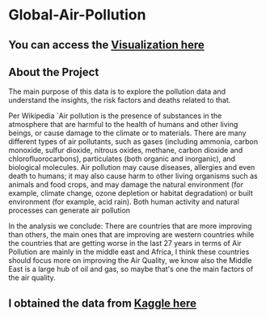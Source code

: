 # Global-Air-Pollution

## You can access the [Visualization here](https://karimhammoud.shinyapps.io/final1/)

## About the Project

The main purpose of this data is to explore the pollution data and understand the insights, the risk factors and deaths related to that.

Per Wikipedia `Air pollution is the presence of substances in the atmosphere that are harmful to the health of humans and other living beings, or cause damage to the climate or to materials. There are many different types of air pollutants, such as gases (including ammonia, carbon monoxide, sulfur dioxide, nitrous oxides, methane, carbon dioxide and chlorofluorocarbons), particulates (both organic and inorganic), and biological molecules. Air pollution may cause diseases, allergies and even death to humans; it may also cause harm to other living organisms such as animals and food crops, and may damage the natural environment (for example, climate change, ozone depletion or habitat degradation) or built environment (for example, acid rain). Both human activity and natural processes can generate air pollution

In the analysis we conclude: There are countries that are more improving than others, the main ones that are improving are western countries while the countries that are getting worse in the last 27 years in terms of Air Pollution are mainly in the middle east and Africa, I think these countries should focus more on improving the Air Quality, we know also the Middle East is a large hub of oil and gas, so maybe that's one the main factors of the air quality.

## I obtained the data from [Kaggle here](https://www.kaggle.com/pavan9065/air-pollution-analysis)
